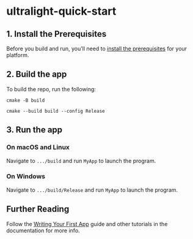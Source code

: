 # ultralight-quick-start

## 1. Install the Prerequisites

Before you build and run, you'll need to [install the prerequisites](https://docs.ultralig.ht/docs/installing-prerequisites) for your platform.

## 2. Build the app

To build the repo, run the following:

```shell
cmake -B build
```
```shell
cmake --build build --config Release
```

## 3. Run the app

### On macOS and Linux

Navigate to `.../build` and run `MyApp` to launch the program.

### On Windows

Navigate to `.../build/Release` and run `MyApp` to launch the program.

## Further Reading

Follow the [Writing Your First App](https://docs.ultralig.ht/docs/writing-your-first-app) guide and other tutorials in the documentation for more info.
